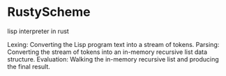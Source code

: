 # RustyScheme
lisp interpreter in rust


Lexing: Converting the Lisp program text into a stream of tokens.
Parsing: Converting the stream of tokens into an in-memory recursive list data structure.
Evaluation: Walking the in-memory recursive list and producing the final result.
